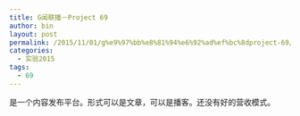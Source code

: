 ```yaml
---
title: G闻联播－Project 69
author: bin
layout: post
permalink: /2015/11/01/g%e9%97%bb%e8%81%94%e6%92%ad%ef%bc%8dproject-69/
categories:
  - 实验2015
tags:
  - 69
---
```

是一个内容发布平台。形式可以是文章，可以是播客。还没有好的营收模式。